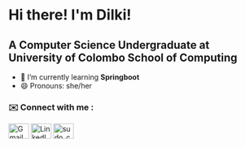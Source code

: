 <h1> Hi there!   I'm Dilki! </h1> 
<h2> A Computer Science Undergraduate at University of Colombo School of Computing </h3>

- 🌱 I’m currently learning **Springboot**
- 😄 Pronouns: she/her

<h3 align="left"> ✉️ Connect with me : </h3> 
<p align="left">
<a href="mailto:dsewwandi2001@gmail.com" target="blank"><img align="center" src="https://cdn.jsdelivr.net/npm/simple-icons@latest/icons/gmail.svg" alt="Gmail" height="30" width="40" /></a>
<a href="https://linkedin.com/in/dilki-sewwandi" target="blank"><img align="center" src="https://raw.githubusercontent.com/rahuldkjain/github-profile-readme-generator/master/src/images/icons/Social/linked-in-alt.svg" alt="LinkedIn" height="30" width="40" /></a>
<a href="https://www.instagram.com/dilki_zew" target="blank"><img align="center" src="https://raw.githubusercontent.com/rahuldkjain/github-profile-readme-generator/master/src/images/icons/Social/instagram.svg" alt="sudo_chmod_711" height="30" width="40" /></a>
</p>






